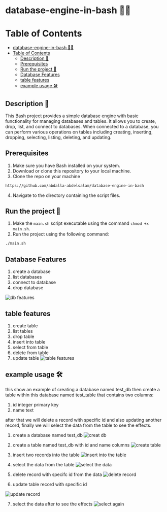 # database-engine-in-bash 🐱‍🏍
Table of Contents
==================

- [database-engine-in-bash 🐱‍🏍](#database-engine-in-bash-)
- [Table of Contents](#table-of-contents)
  - [Description 🧐](#description-)
  - [Prerequisites](#prerequisites)
  - [Run the project 🚀](#run-the-project-)
  - [Database Features](#database-features)
  - [table features](#table-features)
  - [example usage 🛠](#example-usage-)



## Description 🧐
This Bash project provides a simple database engine with basic functionality for managing databases and tables. It allows you to create, drop, list, and connect to databases. When connected to a database, you can perform various operations on tables including creating, inserting, dropping, selecting, listing, deleting, and updating.


## Prerequisites

1. Make sure you have Bash installed on your system.
2. Download or clone this repository to your local machine.
3. Clone the repo on your machine
```bash
https://github.com/abdalla-abdelsalam/database-engine-in-bash
```
4. Navigate to the directory containing the script files.

## Run the project 🚀
1. Make the `main.sh` script executable using the command `chmod +x main.sh`.
2. Run the project using the following command: 
```bash
./main.sh
```

## Database Features
1. create a database
2. list databases
3. connect to database
4. drop database
   
![db features](https://github.com/abdalla-abdelsalam/database-engine-in-bash/assets/51873396/25d5d708-bbe5-4318-a37e-48b013f9cc72)

## table features
1. create table
2. list tables
3. drop table
4. insert into table
5. select from table
6. delete from table
7. update table
![table features](https://github.com/abdalla-abdelsalam/database-engine-in-bash/assets/51873396/7bf4829c-0f05-4f11-bd89-33fe4b0ce96a)

## example usage 🛠
this show an example of creating a database named test_db then create a table within this database named test_table that contains two columns:
1. id integer primary key 
2. name text
   
after that we will delete a record with specific id and also updating another record, finally we will select the data from the table to see the effects.

1. create a database named test_db
![creat db](https://github.com/abdalla-abdelsalam/database-engine-in-bash/assets/51873396/125e3a45-22e3-4d0f-916c-d576a42c2c71)

2. create a table named test_db with id and name columns
![create table](https://github.com/abdalla-abdelsalam/database-engine-in-bash/assets/51873396/4f868e9a-2cb9-445b-9616-b1fcc1cb3dfa)

3. insert two records into the table
![insert into the table](https://github.com/abdalla-abdelsalam/database-engine-in-bash/assets/51873396/0d1daa76-7512-43cb-b7a1-8cded77cdd92)

4. select the data from the table
![select the data](https://github.com/abdalla-abdelsalam/database-engine-in-bash/assets/51873396/d56f1929-1714-4945-8db9-1cc687263182)

5. delete record with specifc id from the data
![delete record](https://github.com/abdalla-abdelsalam/database-engine-in-bash/assets/51873396/73b910db-d1e6-42bf-81a9-b4cbb469d60b)

6. update table record with specific id

![update record](https://github.com/abdalla-abdelsalam/database-engine-in-bash/assets/51873396/316cae2f-6154-4ff2-8277-57b5f39270a4)

7. select the data after to see the effects
![select again](https://github.com/abdalla-abdelsalam/database-engine-in-bash/assets/51873396/3c6b437f-2abc-482e-b6f6-86382062f191)